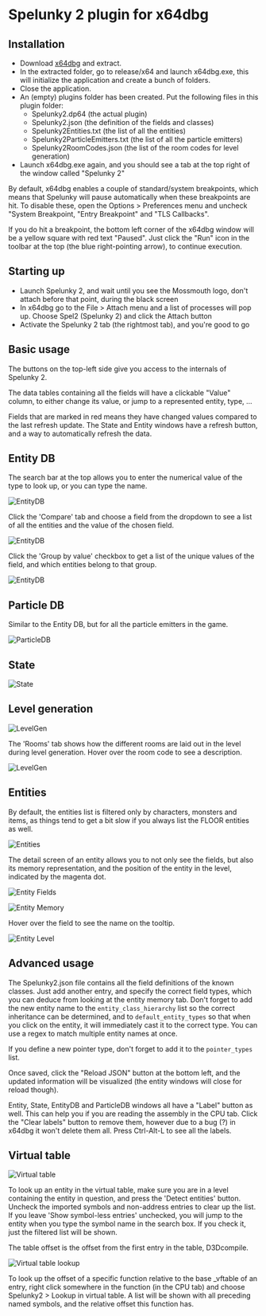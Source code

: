 # Spelunky 2 plugin for x64dbg

## Installation

- Download [x64dbg](https://github.com/x64dbg/x64dbg/releases) and extract.
- In the extracted folder, go to release/x64 and launch x64dbg.exe, this will initialize the application and create a bunch of folders.
- Close the application.
- An (empty) plugins folder has been created. Put the following files in this plugin folder:
  - Spelunky2.dp64 (the actual plugin)
  - Spelunky2.json (the definition of the fields and classes)
  - Spelunky2Entities.txt (the list of all the entities)
  - Spelunky2ParticleEmitters.txt (the list of all the particle emitters)
  - Spelunky2RoomCodes.json (the list of the room codes for level generation)
- Launch x64dbg.exe again, and you should see a tab at the top right of the window called "Spelunky 2"

By default, x64dbg enables a couple of standard/system breakpoints, which means that Spelunky will pause automatically when these breakpoints are hit. To disable these, open the Options > Preferences menu and uncheck "System Breakpoint, "Entry Breakpoint" and "TLS Callbacks".

If you do hit a breakpoint, the bottom left corner of the x64dbg window will be a yellow square with red text "Paused". Just click the "Run" icon in the toolbar at the top (the blue right-pointing arrow), to continue execution.

## Starting up

- Launch Spelunky 2, and wait until you see the Mossmouth logo, don't attach before that point, during the black screen
- In x64dbg go to the File > Attach menu and a list of processes will pop up. Choose Spel2 (Spelunky 2) and click the Attach button
- Activate the Spelunky 2 tab (the rightmost tab), and you're good to go

## Basic usage

The buttons on the top-left side give you access to the internals of Spelunky 2.

The data tables containing all the fields will have a clickable "Value" column, to either change its value, or jump to a represented entity, type, ...

Fields that are marked in red means they have changed values compared to the last refresh update.
The State and Entity windows have a refresh button, and a way to automatically refresh the data.

## Entity DB

The search bar at the top allows you to enter the numerical value of the type to look up, or you can type the name.

![EntityDB](/resources/docs_entitydb.png)

Click the 'Compare' tab and choose a field from the dropdown to see a list of all the entities and the value of the chosen field.

![EntityDB](/resources/docs_entitydb_compare.png)

Click the 'Group by value' checkbox to get a list of the unique values of the field, and which entities belong to that group.

![EntityDB](/resources/docs_entitydb_compare_grouped.png)

## Particle DB

Similar to the Entity DB, but for all the particle emitters in the game.

![ParticleDB](/resources/docs_particledb.png)

## State

![State](/resources/docs_state.png)

## Level generation

![LevelGen](/resources/docs_levelgen.png)

The 'Rooms' tab shows how the different rooms are laid out in the level during level generation. Hover over the room code to see a description.

![LevelGen](/resources/docs_levelgen_rooms.png)

## Entities

By default, the entities list is filtered only by characters, monsters and items, as things tend to get a bit slow if you always list the FLOOR entities as well.

![Entities](/resources/docs_entities.png)

The detail screen of an entity allows you to not only see the fields, but also its memory representation, and the position of the entity in the level, indicated by the magenta dot.

![Entity Fields](/resources/docs_entity_fields.png)

![Entity Memory](/resources/docs_entity_memory.png)

Hover over the field to see the name on the tooltip.

![Entity Level](/resources/docs_entity_level.png)

## Advanced usage

The Spelunky2.json file contains all the field definitions of the known classes. Just add another entry, and specify the correct field types, which you can deduce from looking at the entity memory tab. Don't forget to add the new entity name to the `entity_class_hierarchy` list so the correct inheritance can be determined, and to `default_entity_types` so that when you click on the entity, it will immediately cast it to the correct type. You can use a regex to match multiple entity names at once.

If you define a new pointer type, don't forget to add it to the `pointer_types` list.

Once saved, click the "Reload JSON" button at the bottom left, and the updated information will be visualized (the entity windows will close for reload though).

Entity, State, EntityDB and ParticleDB windows all have a "Label" button as well. This can help you if you are reading the assembly in the CPU tab. Click the "Clear labels" button to remove them, however due to a bug (?) in x64dbg it won't delete them all. Press Ctrl-Alt-L to see all the labels.

## Virtual table

![Virtual table](/resources/docs_virtual_table.png)

To look up an entity in the virtual table, make sure you are in a level containing the entity in question, and press the 'Detect entities' button. Uncheck the imported symbols and non-address entries to clear up the list. If you leave 'Show symbol-less entries' unchecked, you will jump to the entity when you type the symbol name in the search box. If you check it, just the filtered list will be shown.

The table offset is the offset from the first entry in the table, D3Dcompile.

![Virtual table lookup](/resources/docs_virtual_table_lookup.png)

To look up the offset of a specific function relative to the base _vftable of an entry, right click somewhere in the function (in the CPU tab) and choose Spelunky2 > Lookup in virtual table. A list will be shown with all preceding named symbols, and the relative offset this function has.
